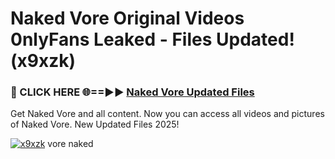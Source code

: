 # Naked Vore Original Videos 0nlyFans Leaked - Files Updated! (x9xzk)

<h3>🔴 CLICK HERE 🌐==►► <a href="https://tinyurl.com/yckcrads" rel="nofollow">Naked Vore Updated Files</a></h3>

Get Naked Vore and all content. Now you can access all videos and pictures of Naked Vore. New Updated Files 2025!

[![x9xzk](https://i.imgur.com/hpKpOFt.gif)](https://tinyurl.com/yckcrads)
vore naked